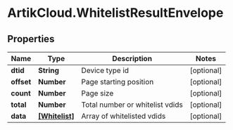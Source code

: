 # ArtikCloud.WhitelistResultEnvelope

## Properties
Name | Type | Description | Notes
------------ | ------------- | ------------- | -------------
**dtid** | **String** | Device type id | [optional] 
**offset** | **Number** | Page starting position | [optional] 
**count** | **Number** | Page size | [optional] 
**total** | **Number** | Total number or whitelist vdids | [optional] 
**data** | [**[Whitelist]**](Whitelist.md) | Array of whitelisted vdids | [optional] 


